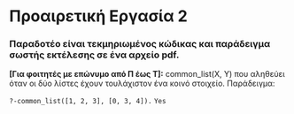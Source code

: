 # Προαιρετική Εργασία 2
### Παραδοτέο είναι τεκμηριωμένος κώδικας και παράδειγμα σωστής εκτέλεσης σε ένα αρχείο pdf.
**[Για φοιτητές με επώνυμο από Π έως Τ]:** common_list(X, Y) που αληθεύει όταν οι δύο λίστες έχουν τουλάχιστον ένα κοινό στοιχείο. Παράδειγμα:

`?-common_list([1, 2, 3], [0, 3, 4]).`
`Yes`
